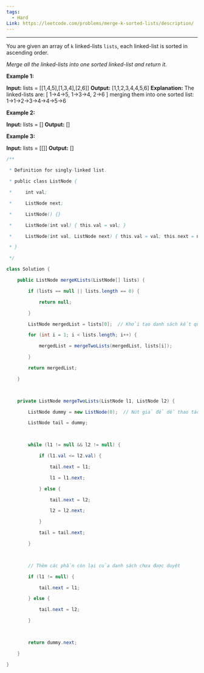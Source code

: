 ```yaml
---
tags:
  - Hard
Link: https://leetcode.com/problems/merge-k-sorted-lists/description/
---
```



---
You are given an array of `k` linked-lists `lists`, each linked-list is sorted in ascending order.

_Merge all the linked-lists into one sorted linked-list and return it._

**Example 1:**

**Input:** lists = [[1,4,5],[1,3,4],[2,6]]
**Output:** [1,1,2,3,4,4,5,6]
**Explanation:** The linked-lists are:
[
  1->4->5,
  1->3->4,
  2->6
]
merging them into one sorted list:
1->1->2->3->4->4->5->6

**Example 2:**

**Input:** lists = []
**Output:** []

**Example 3:**

**Input:** lists = [[]]
**Output:** []

```Java
/**

 * Definition for singly-linked list.

 * public class ListNode {

 *     int val;

 *     ListNode next;

 *     ListNode() {}

 *     ListNode(int val) { this.val = val; }

 *     ListNode(int val, ListNode next) { this.val = val; this.next = next; }

 * }

 */

class Solution {

    public ListNode mergeKLists(ListNode[] lists) {

        if (lists == null || lists.length == 0) {

            return null;

        }

        ListNode mergedList = lists[0];  // Khởi tạo danh sách kết quả bằng danh sách đầu tiên

        for (int i = 1; i < lists.length; i++) {

            mergedList = mergeTwoLists(mergedList, lists[i]);

        }

        return mergedList;

    }

  

    private ListNode mergeTwoLists(ListNode l1, ListNode l2) {

        ListNode dummy = new ListNode(0);  // Nút giả để dễ thao tác

        ListNode tail = dummy;

  

        while (l1 != null && l2 != null) {

            if (l1.val <= l2.val) {

                tail.next = l1;

                l1 = l1.next;

            } else {

                tail.next = l2;

                l2 = l2.next;

            }

            tail = tail.next;

        }

  

        // Thêm các phần còn lại của danh sách chưa được duyệt

        if (l1 != null) {

            tail.next = l1;

        } else {

            tail.next = l2;

        }

  

        return dummy.next;

    }

}
```


